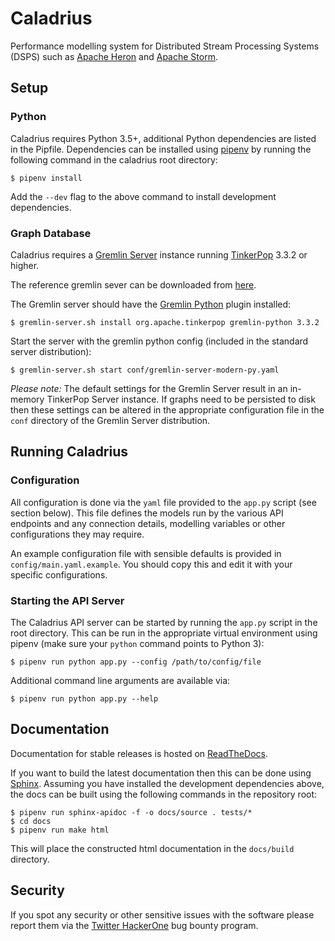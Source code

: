 # Caladrius

Performance modelling system for Distributed Stream Processing Systems (DSPS)
such as [Apache Heron](https://apache.github.io/incubator-heron/) and [Apache
Storm](http://storm.apache.org/).

## Setup

### Python

Caladrius requires Python 3.5+, additional Python dependencies are listed in
the Pipfile. Dependencies can be installed using
[pipenv](https://docs.pipenv.org/) by running the following command in the
caladrius root directory:

    $ pipenv install 

Add the `--dev` flag to the above command to install development dependencies.

### Graph Database

Caladrius requires a [Gremlin
Server](http://tinkerpop.apache.org/docs/current/reference/#gremlin-server)
instance running [TinkerPop](http://tinkerpop.apache.org/) 3.3.2 or higher. 

The reference gremlin sever can be downloaded from 
[here](https://www.apache.org/dyn/closer.lua/tinkerpop/3.3.2/apache-tinkerpop-gremlin-server-3.3.2-bin.zip).

The Gremlin server should have the [Gremlin
Python](http://tinkerpop.apache.org/docs/current/reference/#gremlin-python)
plugin installed:

    $ gremlin-server.sh install org.apache.tinkerpop gremlin-python 3.3.2

Start the server with the gremlin python config (included in the standard
server distribution):

    $ gremlin-server.sh start conf/gremlin-server-modern-py.yaml

*Please note:* The default settings for the Gremlin Server result in an
in-memory TinkerPop Server instance. If graphs need to be persisted to disk
then these settings can be altered in the appropriate configuration file in the
`conf` directory of the Gremlin Server distribution.
    
## Running Caladrius

### Configuration

All configuration is done via the `yaml` file provided to the `app.py` script
(see section below). This file defines the models run by the various API
endpoints and any connection details, modelling variables or other
configurations they may require.

An example configuration file with sensible defaults is provided in
`config/main.yaml.example`. You should copy this and edit it with your specific
configurations.

### Starting the API Server

The Caladrius API server can be started by running the `app.py` script in the
root directory. This can be run in the appropriate virtual environment using
pipenv (make sure your `python` command points to Python 3):

    $ pipenv run python app.py --config /path/to/config/file

Additional command line arguments are available via:

    $ pipenv run python app.py --help

## Documentation

Documentation for stable releases is hosted on [ReadTheDocs]().

If you want to build the latest documentation then this can be done using
[Sphinx](http://www.sphinx-doc.org/en/master/index.html). Assuming you have
installed the development dependencies above, the docs can be built using the
following commands in the repository root:

    $ pipenv run sphinx-apidoc -f -o docs/source . tests/*
    $ cd docs
    $ pipenv run make html

This will place the constructed html documentation in the `docs/build`
directory.

## Security

If you spot any security or other sensitive issues with the software please
report them via the [Twitter HackerOne](https://hackerone.com/twitter) bug
bounty program.
